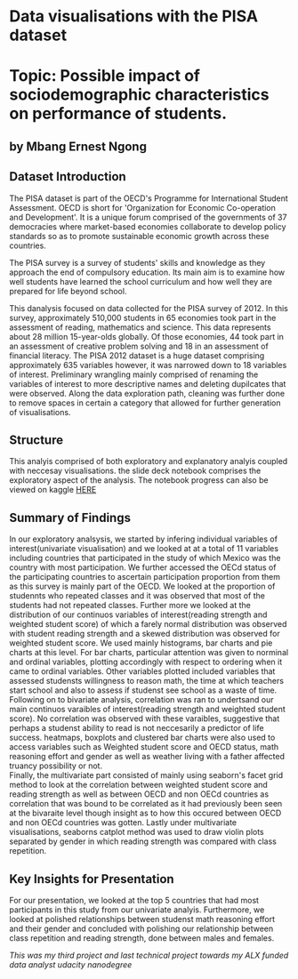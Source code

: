 # Data visualisations with the PISA dataset  


# Topic: Possible impact of sociodemographic characteristics on performance of students.
## by Mbang Ernest Ngong


## Dataset Introduction

The PISA dataset is part of the OECD's Programme for International Student Assessment. OECD is short for 'Organization for Economic Co-operation and Development'. It is a unique forum comprised of the governments of 37 democracies where market-based economies collaborate to develop policy standards so as to promote sustainable economic growth across these countries.

The PISA survey is a survey of students' skills and knowledge as they approach the end of compulsory education. Its main aim is to examine how well students have learned the school curriculum and how well they are prepared for life beyond school.

This danalysis focused on data collected for the PISA survey of 2012. In this survey, approximately 510,000 students in 65 economies took part in the assessment of reading, mathematics and science. This data represents about 28 million 15-year-olds globally. Of those economies, 44 took part in an assessment of creative problem solving and 18 in an assessment of financial literacy.
The PISA 2012 dataset is a huge dataset comprising approximately 635 variables however, it was narrowed down to 18 variables of interest.
Preliminary wrangling mainly comprised of renaming the variables of interest to more descriptive names and deleting dupilcates that were observed. 
Along the data exploration path, cleaning was further done to remove spaces in certain a category that allowed for further generation of visualisations.  
## Structure  
This analyis comprised of both exploratory and explanatory analyis coupled with neccesay visualisations. the slide deck notebook comprises the exploratory aspect of the analysis. The notebook progress can also be viewed on kaggle [HERE](https://www.kaggle.com/code/mbangernest/part-i-exploration-template)


## Summary of Findings


In our exploratory analsysis, we started by infering individual variables of interest(univariate visualisation) and we looked at at a total of 11 variables including countries that participated in the study of which Mexico was the country with most participation. We further accessed the OECd status of the participating countries to ascertain participation proportion from them as this survey is mainly part of the OECD. We looked at the proportion of studennts who repeated classes and it was observed that most of the students had not repeated classes. Further more we looked at the distribution of our continuos variables of interest(reading strength and weighted student score) of which a farely normal distribution was observed with student reading strength and a skewed distribution was observed for weighted student score. We used mainly histograms, bar charts and pie charts at this level. For bar charts, particular attention was given to norminal and ordinal variables, plotting accordingly with respect to ordering when it came to ordinal variables. Other variables plotted included variables that assessed studensts willingness to reason math, the time at which teachers start school and also to assess if studenst see school as a waste of time.  
Following on to bivariate analysis, correlation was ran to undertsand our main continuos varaibles of interest(reading strength and weighted student score). No correlation was observed with these varaibles, suggestive that perhaps a studenst ability to read is not neccesarily a predictor of life success. heatmaps, boxplots and clustered bar charts were also used to access variables such as Weighted student score and OECD status, math reasoning effort and gender as well as weather living with a father affected truancy possibility or not.  
Finally, the multivariate part consisted of mainly using seaborn's facet grid method to look at the correlation between weighted student score and reading strength as well as between OECD and non OECd countries as correlation that was bound to be correlated as it had previously been seen at the bivaraite level though insight as to how this occured between OECD and non OECd countries was gotten. Lastly under multivariate visualisations, seaborns catplot method was used to draw violin plots separated by gender in which reading strength was compared with class repetition.


## Key Insights for Presentation

For our presentation, we looked at the top 5 countries that had most participants in this study from our univariate analyis. Furthermore, we looked at polished relationships between studenst math reasoning effort and their gender and concluded with polishing our relationship between class repetition and reading strength, done between males and females.   
  
  _This was my third project and last technical project towards my ALX funded data analyst udacity nanodegree_